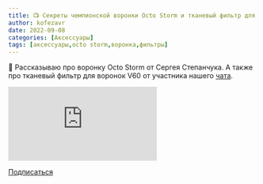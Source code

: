 ```yaml
---
title: 📺 Секреты чемпионской воронки Octo Storm и тканевый фильтр для V60
author: kofezavr
date: 2022-09-08
categories: [Аксессуары]
tags: [аксессуары,octo storm,воронка,фильтры]
---
```


📝 Рассказываю про воронку Octo Storm от Сергея Степанчука. А также про тканевый фильтр для воронок V60 от участника нашего [чата](https://t.me/kofezavr).

<p><div class="youtube-wrapper"><iframe src="https://www.youtube.com/embed/jC_wRHrf_SI?controls=0" title="YouTube video player" frameborder="0" allow="accelerometer; autoplay; clipboard-write; encrypted-media; gyroscope; picture-in-picture" allowfullscreen></iframe></div></p>

<a class="play" href="https://www.youtube.com/c/Coffeesaurus?sub_confirmation=1"><i class="fab fa-youtube"></i> Подписаться</a>